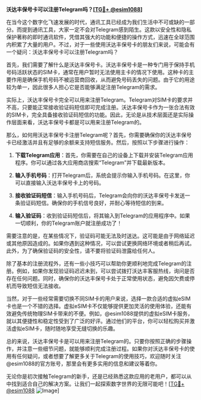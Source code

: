 **沃达丰保号卡可以注册Telegram吗？[[TG💪+ @esim1088](https://t.me/s/esim1088)]**

在当今这个数字化飞速发展的时代，通讯工具已经成为我们生活中不可或缺的一部分。而提到通讯工具，大家一定不会对Telegram感到陌生。这款以安全性和隐私保护著称的即时通讯软件，凭借其强大的功能和便捷的操作方式，迅速在全球范围内积累了大量的用户。不过，对于一些使用沃达丰保号卡的朋友们来说，可能会有一个疑问：沃达丰保号卡可以注册Telegram吗？

首先，我们需要了解什么是沃达丰保号卡。沃达丰保号卡是一种专门用于保持手机号码活跃状态的SIM卡，通常在用户暂时无法使用主卡的情况下使用。这种卡的主要作用是确保手机号码不被运营商回收，从而避免号码丢失的问题。由于它的用途较为单一，因此很多人担心它是否能够满足注册Telegram的需求。

实际上，沃达丰保号卡完全可以用来注册Telegram。Telegram对SIM卡的要求并不高，只要能正常接收验证码短信即可完成注册。沃达丰保号卡作为一张合法有效的SIM卡，完全具备接收验证码短信的功能。因此，无论是从技术层面还是实际操作层面来看，沃达丰保号卡都是可以用来注册Telegram的。

那么，如何用沃达丰保号卡注册Telegram呢？首先，你需要确保你的沃达丰保号卡已经激活并且有足够的余额来支持短信服务。然后，按照以下步骤进行操作：

1. **下载Telegram应用**：首先，你需要在自己的设备上下载并安装Telegram应用程序。你可以通过各大应用商店搜索“Telegram”并下载最新版本。

2. **输入手机号码**：打开Telegram后，系统会提示你输入手机号码。在这里，你可以直接输入沃达丰保号卡上的号码。

3. **接收验证码短信**：输入手机号码后，Telegram会向你的沃达丰保号卡发送一条验证码短信。确保你的手机信号良好，并耐心等待短信的到来。

4. **输入验证码**：收到验证码短信后，将其输入到Telegram的应用程序中。如果一切顺利，你的Telegram账户就注册成功了！

需要注意的是，在某些情况下，验证码可能无法及时送达。这可能是由于网络延迟或其他原因造成的。如果你遇到这种情况，可以尝试更换网络环境或者稍后再试。此外，为了确保验证码的安全性，请不要将验证码泄露给任何人。

除了基本的注册流程外，还有一些小技巧可以帮助你更顺利地完成Telegram的注册。例如，如果你发现验证码迟迟未到，可以尝试拨打沃达丰客服热线，询问是否存在任何问题。同时，确保你的沃达丰保号卡处于正常使用状态，避免因欠费或停机而导致短信无法接收。

当然，对于一些经常需要切换不同SIM卡的用户来说，选择一款合适的虚拟eSIM卡也是一个不错的选择。虚拟eSIM卡不仅能够提供更加灵活的使用体验，还能有效避免传统物理SIM卡带来的不便。例如，@esim1088提供的虚拟eSIM卡服务，就以其便捷性和稳定性受到了广泛的好评。通过他们的平台，你可以轻松购买并激活虚拟eSIM卡，随时随地享受无缝切换的乐趣。

总的来说，沃达丰保号卡是可以用来注册Telegram的。只要你按照正确的步骤操作，并注意一些细节问题，就能够顺利完成注册过程。如果你对沃达丰保号卡的使用有任何疑问，或者想要了解更多关于Telegram的使用技巧，欢迎随时关注@esim1088的官方账号，那里会有更多实用的信息和建议等着你。

无论你是初次接触Telegram的新手，还是已经熟悉这款应用的老用户，都可以从中找到适合自己的解决方案。让我们一起探索数字世界的无限可能吧！[[TG💪+ @esim1088](https://t.me/s/esim1088) ![Image](https://i.postimg.cc/4NQfJmqS/Snipaste-2025-05-13-00-14-12.png)]